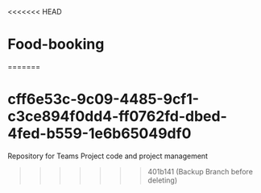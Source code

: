 <<<<<<< HEAD
# Food-booking
=======
# cff6e53c-9c09-4485-9cf1-c3ce894f0dd4-ff0762fd-dbed-4fed-b559-1e6b65049df0
Repository for Teams Project code and project management
>>>>>>> 401b141 (Backup Branch before deleting)
